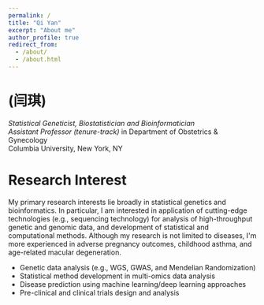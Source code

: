 ```yaml
---
permalink: /
title: "Qi Yan"
excerpt: "About me"
author_profile: true
redirect_from: 
  - /about/
  - /about.html
---
```

(闫琪)
======
*Statistical Geneticist, Biostatistician and Bioinformatician*
<br>*Assistant Professor (tenure-track)* in Department of Obstetrics & Gynecology
<br>Columbia University, New York, NY

Research Interest
======
My primary research interests lie broadly in statistical genetics and bioinformatics. In particular, I am interested in application of cutting-edge technologies (e.g., sequencing technology) for analysis of high-throughput genetic and genomic data, and development of statistical and computational methods. Although my research is not limited to diseases, I'm more experienced in adverse pregnancy outcomes, childhood asthma, and age-related macular degeneration.
- Genetic data analysis (e.g., WGS, GWAS, and Mendelian Randomization)
- Statistical method development in multi-omics data analysis
- Disease prediction using machine learning/deep learning approaches
- Pre-clinical and clinical trials design and analysis
